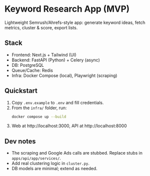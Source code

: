 # Keyword Research App (MVP)

Lightweight Semrush/Ahrefs-style app: generate keyword ideas, fetch metrics, cluster & score, export lists.

## Stack
- Frontend: Next.js + Tailwind (UI)
- Backend: FastAPI (Python) + Celery (async)
- DB: PostgreSQL
- Queue/Cache: Redis
- Infra: Docker Compose (local), Playwright (scraping)

## Quickstart
1) Copy `.env.example` to `.env` and fill credentials.
2) From the `infra/` folder, run:
   ```bash
   docker compose up --build
   ```
3) Web at http://localhost:3000, API at http://localhost:8000

## Dev notes
- The scraping and Google Ads calls are stubbed. Replace stubs in `apps/api/app/services/`.
- Add real clustering logic in `cluster.py`.
- DB models are minimal; extend as needed.
